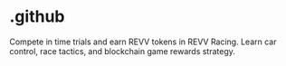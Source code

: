 # .github
Compete in time trials and earn REVV tokens in REVV Racing. Learn car control, race tactics, and blockchain game rewards strategy.

